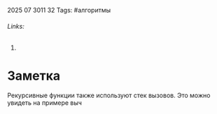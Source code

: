 2025 07 3011 32
Tags: #алгоритмы 
###### Links: 
1) 
# Заметка
Рекурсивные функции также используют стек вызовов. Это можно увидеть на примере выч